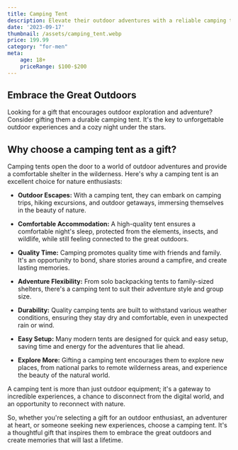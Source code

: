 ```yaml
---
title: Camping Tent
description: Elevate their outdoor adventures with a reliable camping tent.
date: '2023-09-17'
thumbnail: /assets/camping_tent.webp
price: 199.99
category: "for-men"
meta:
    age: 18+
    priceRange: $100-$200
---
```

## Embrace the Great Outdoors

Looking for a gift that encourages outdoor exploration and adventure? Consider gifting them a durable camping tent. It's the key to unforgettable outdoor experiences and a cozy night under the stars.

## Why choose a camping tent as a gift?

Camping tents open the door to a world of outdoor adventures and provide a comfortable shelter in the wilderness. Here's why a camping tent is an excellent choice for nature enthusiasts:

- **Outdoor Escapes:** With a camping tent, they can embark on camping trips, hiking excursions, and outdoor getaways, immersing themselves in the beauty of nature.

- **Comfortable Accommodation:** A high-quality tent ensures a comfortable night's sleep, protected from the elements, insects, and wildlife, while still feeling connected to the great outdoors.

- **Quality Time:** Camping promotes quality time with friends and family. It's an opportunity to bond, share stories around a campfire, and create lasting memories.

- **Adventure Flexibility:** From solo backpacking tents to family-sized shelters, there's a camping tent to suit their adventure style and group size.

- **Durability:** Quality camping tents are built to withstand various weather conditions, ensuring they stay dry and comfortable, even in unexpected rain or wind.

- **Easy Setup:** Many modern tents are designed for quick and easy setup, saving time and energy for the adventures that lie ahead.

- **Explore More:** Gifting a camping tent encourages them to explore new places, from national parks to remote wilderness areas, and experience the beauty of the natural world.

A camping tent is more than just outdoor equipment; it's a gateway to incredible experiences, a chance to disconnect from the digital world, and an opportunity to reconnect with nature.

So, whether you're selecting a gift for an outdoor enthusiast, an adventurer at heart, or someone seeking new experiences, choose a camping tent. It's a thoughtful gift that inspires them to embrace the great outdoors and create memories that will last a lifetime.
